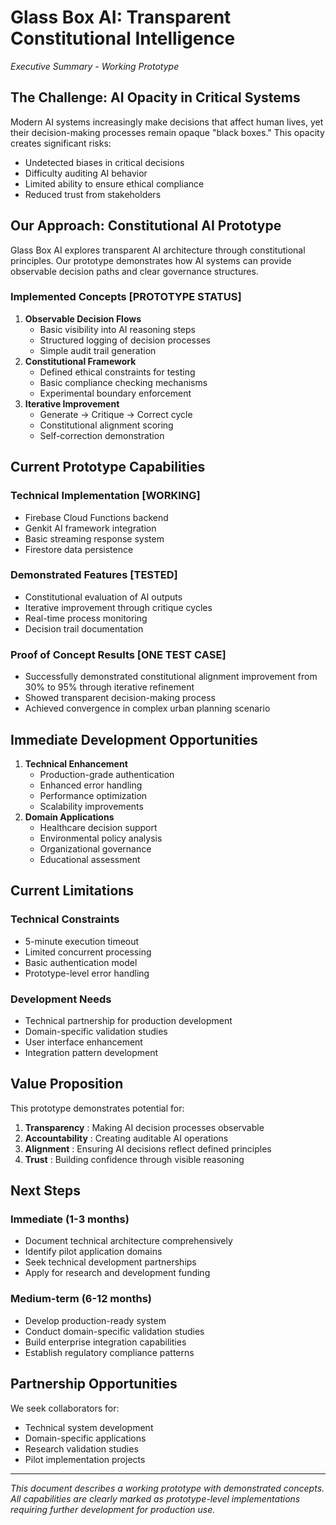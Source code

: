 # Glass Box AI: Transparent Constitutional Intelligence

*Executive Summary - Working Prototype*

## The Challenge: AI Opacity in Critical Systems

Modern AI systems increasingly make decisions that affect human lives, yet their decision-making processes remain opaque "black boxes." This opacity creates significant risks:

* Undetected biases in critical decisions
* Difficulty auditing AI behavior
* Limited ability to ensure ethical compliance
* Reduced trust from stakeholders

## Our Approach: Constitutional AI Prototype

Glass Box AI explores transparent AI architecture through constitutional principles. Our prototype demonstrates how AI systems can provide observable decision paths and clear governance structures.

### Implemented Concepts [PROTOTYPE STATUS]

1. **Observable Decision Flows**
   * Basic visibility into AI reasoning steps
   * Structured logging of decision processes
   * Simple audit trail generation
2. **Constitutional Framework**
   * Defined ethical constraints for testing
   * Basic compliance checking mechanisms
   * Experimental boundary enforcement
3. **Iterative Improvement**
   * Generate → Critique → Correct cycle
   * Constitutional alignment scoring
   * Self-correction demonstration

## Current Prototype Capabilities

### Technical Implementation [WORKING]

* Firebase Cloud Functions backend
* Genkit AI framework integration
* Basic streaming response system
* Firestore data persistence

### Demonstrated Features [TESTED]

* Constitutional evaluation of AI outputs
* Iterative improvement through critique cycles
* Real-time process monitoring
* Decision trail documentation

### Proof of Concept Results [ONE TEST CASE]

* Successfully demonstrated constitutional alignment improvement from 30% to 95% through iterative refinement
* Showed transparent decision-making process
* Achieved convergence in complex urban planning scenario

## Immediate Development Opportunities

1. **Technical Enhancement**
   * Production-grade authentication
   * Enhanced error handling
   * Performance optimization
   * Scalability improvements
2. **Domain Applications**
   * Healthcare decision support
   * Environmental policy analysis
   * Organizational governance
   * Educational assessment

## Current Limitations

### Technical Constraints

* 5-minute execution timeout
* Limited concurrent processing
* Basic authentication model
* Prototype-level error handling

### Development Needs

* Technical partnership for production development
* Domain-specific validation studies
* User interface enhancement
* Integration pattern development

## Value Proposition

This prototype demonstrates potential for:

1. **Transparency** : Making AI decision processes observable
2. **Accountability** : Creating auditable AI operations
3. **Alignment** : Ensuring AI decisions reflect defined principles
4. **Trust** : Building confidence through visible reasoning

## Next Steps

### Immediate (1-3 months)

* Document technical architecture comprehensively
* Identify pilot application domains
* Seek technical development partnerships
* Apply for research and development funding

### Medium-term (6-12 months)

* Develop production-ready system
* Conduct domain-specific validation studies
* Build enterprise integration capabilities
* Establish regulatory compliance patterns

## Partnership Opportunities

We seek collaborators for:

* Technical system development
* Domain-specific applications
* Research validation studies
* Pilot implementation projects

---

*This document describes a working prototype with demonstrated concepts. All capabilities are clearly marked as prototype-level implementations requiring further development for production use.*
